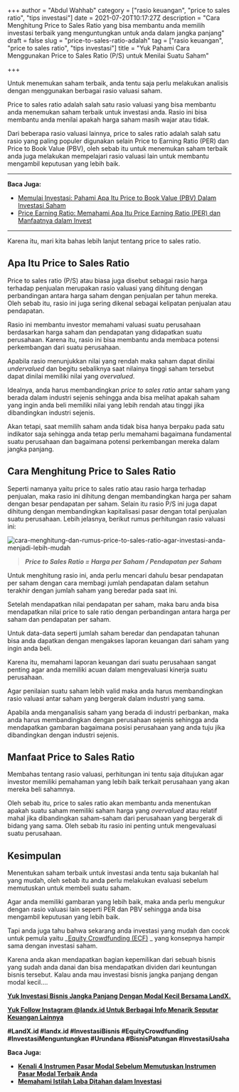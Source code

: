 +++
author = "Abdul Wahhab"
category = ["rasio keuangan", "price to sales ratio", "tips investasi"]
date = 2021-07-20T10:17:27Z
description = "Cara Menghitung Price to Sales Ratio yang bisa membantu anda memilih investasi terbaik yang menguntungkan untuk anda dalam jangka panjang"
draft = false
slug = "price-to-sales-ratio-adalah"
tag = ["rasio keuangan", "price to sales ratio", "tips investasi"]
title = "Yuk Pahami Cara Menggunakan Price to Sales Ratio (P/S) untuk Menilai Suatu Saham"

+++


Untuk menemukan saham terbaik, anda tentu saja perlu melakukan analisis dengan menggunakan berbagai rasio valuasi saham.

Price to sales ratio adalah salah satu rasio valuasi yang bisa membantu anda menemukan saham terbaik untuk investasi anda. Rasio ini bisa membantu anda menilai apakah harga saham masih wajar atau tidak.

Dari beberapa rasio valuasi lainnya, price to sales ratio adalah salah satu rasio yang paling populer digunakan selain Price to Earning Ratio (PER) dan Price to Book Value (PBV), oleh sebab itu untuk menemukan saham terbaik anda juga melakukan mempelajari rasio valuasi lain untuk membantu mengambil keputusan yang lebih baik.

---

**Baca Juga:**

* [Memulai Investasi: Pahami Apa Itu Price to Book Value (PBV) Dalam Investasi Saham](https://landx.id/blog/memulai-investasi-pahami-apa-itu-price-to-book-value-pbv-dalam-investasi-saham/)  
* [Price Earning Ratio: Memahami Apa Itu Price Earning Ratio (PER) dan Manfaatnya dalam Invest](https://landx.id/blog/price-earning-ratio-adalah/)

---

Karena itu, mari kita bahas lebih lanjut tentang price to sales ratio.

## Apa Itu Price to Sales Ratio

Price to sales ratio (P/S) atau biasa juga disebut sebagai rasio harga terhadap penjualan merupakan rasio valuasi yang dihitung dengan perbandingan antara harga saham dengan penjualan per tahun mereka. Oleh sebab itu, rasio ini juga sering dikenal sebagai kelipatan penjualan atau pendapatan.

Rasio ini membantu investor memahami valuasi suatu perusahaan berdasarkan harga saham dan pendapatan yang didapatkan suatu perusahaan. Karena itu, rasio ini bisa membantu anda membaca potensi perkembangan dari suatu perusahaan.

Apabila rasio menunjukkan nilai yang rendah maka saham dapat dinilai _undervalued_ dan begitu sebaliknya saat nilainya tinggi saham tersebut dapat dinilai memiliki nilai yang _overvalued_.

Idealnya, anda harus membandingkan _price to sales ratio_ antar saham yang berada dalam industri sejenis sehingga anda bisa melihat apakah saham yang ingin anda beli memiliki nilai yang lebih rendah atau tinggi jika dibandingkan industri sejenis.

Akan tetapi, saat memilih saham anda tidak bisa hanya berpaku pada satu indikator saja sehingga anda tetap perlu memahami bagaimana fundamental suatu perusahaan dan bagaimana potensi perkembangan mereka dalam jangka panjang.

## Cara Menghitung Price to Sales Ratio

Seperti namanya yaitu price to sales ratio atau rasio harga terhadap penjualan, maka rasio ini dihitung dengan membandingkan harga per saham dengan besar pendapatan per saham. Selain itu rasio P/S ini juga dapat dihitung dengan membandingkan kapitalisasi pasar dengan total penjualan suatu perusahaan. Lebih jelasnya, berikut rumus perhitungan rasio valuasi ini:

![cara-menghitung-dan-rumus-price-to-sales-ratio-agar-investasi-anda-menjadi-lebih-mudah](https://accountgram-production.sfo2.cdn.digitaloceanspaces.com/landx_ghost/2021/09/cara-menghitung-dan-rumus-price-to-sales-ratio-agar-investasi-anda-menjadi-lebih-mudah.png)

> **_Price to Sales Ratio = Harga per Saham / Pendapatan per Saham_**

Untuk menghitung rasio ini, anda perlu mencari dahulu besar pendapatan per saham dengan cara membagi jumlah pendapatan dalam setahun terakhir dengan jumlah saham yang beredar pada saat ini.

Setelah mendapatkan nilai pendapatan per saham, maka baru anda bisa mendapatkan nilai price to sale ratio dengan perbandingan antara harga per saham dan pendapatan per saham.

Untuk data-data seperti jumlah saham beredar dan pendapatan tahunan bisa anda dapatkan dengan mengakses laporan keuangan dari saham yang ingin anda beli.

Karena itu, memahami laporan keuangan dari suatu perusahaan sangat penting agar anda memiliki acuan dalam mengevaluasi kinerja suatu perusahaan.

Agar penilaian suatu saham lebih valid maka anda harus membandingkan rasio valuasi antar saham yang bergerak dalam industri yang sama.

Apabila anda menganalisis saham yang berada di industri perbankan, maka anda harus membandingkan dengan perusahaan sejenis sehingga anda mendapatkan gambaran  bagaimana posisi perusahaan yang anda tuju jika dibandingkan dengan industri sejenis.

## Manfaat Price to Sales Ratio

Membahas tentang rasio valuasi, perhitungan ini tentu saja ditujukan agar investor memiliki pemahaman yang lebih baik terkait perusahaan yang akan mereka beli sahamnya.

Oleh sebab itu, price to sales ratio akan membantu anda menentukan apakah suatu saham memiliki saham harga yang _overvalued_ atau relatif mahal jika dibandingkan saham-saham dari perusahaan yang bergerak di bidang yang sama. Oleh sebab itu rasio ini penting untuk mengevaluasi suatu perusahaan.

## Kesimpulan

Menentukan saham terbaik untuk investasi anda tentu saja bukanlah hal yang mudah, oleh sebab itu anda perlu melakukan evaluasi sebelum memutuskan untuk membeli suatu saham.

Agar anda memiliki gambaran yang lebih baik, maka anda perlu mengukur dengan rasio valuasi lain seperti PER dan PBV sehingga anda bisa mengambil keputusan yang lebih baik.

Tapi anda juga tahu bahwa sekarang anda investasi yang mudah dan cocok untuk pemula yaitu  _[Equity Crowdfunding (ECF)](https://landx.id/) _ yang konsepnya hampir sama dengan investasi saham.

Karena anda akan mendapatkan bagian kepemilikan dari sebuah bisnis yang sudah anda danai dan bisa mendapatkan dividen dari keuntungan bisnis tersebut. Kalau anda mau investasi bisnis jangka panjang dengan modal kecil….

**[Yuk Investasi Bisnis Jangka Panjang Dengan Modal Kecil Bersama LandX.](https://landx.id/project/index.html)**

[**Yuk Follow Instagram @landx.id Untuk Berbagai Info Menarik Seputar Keuangan Lainnya**](https://instagram.com/landx.id?utm_medium=copy_link)

**#LandX.id  #landx.id  #InvestasiBisnis  #EquityCrowdfunding  #InvestasiMenguntungkan  #Urundana  #BisnisPatungan  #InvestasiUsaha**

**Baca Juga:**

* ****[**Kenali 4 Instrumen Pasar Modal Sebelum Memutuskan Instrumen Pasar Modal Terbaik Anda**](https://landx.id/blog/kenali-4-instrumen-pasar-modal-sebelum-memutuskan-instrumen-pasar-modal-terbaik-anda/)****
* ****[**Memahami Istilah Laba Ditahan dalam Investasi**](https://landx.id/blog/pahami-perbedaan-dividen-dan-capital-gain-sebelum-memulai-investasi/)****

